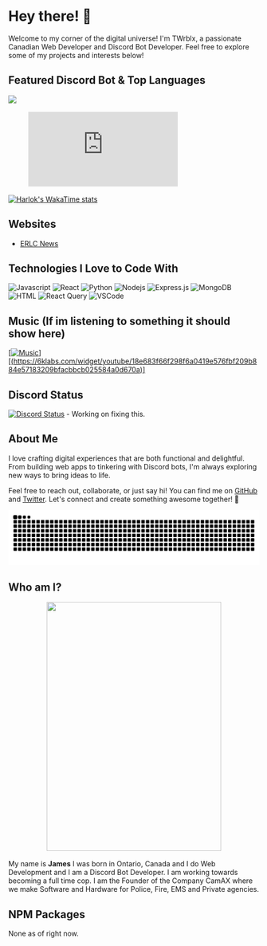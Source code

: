 # Hey there! 👋

Welcome to my corner of the digital universe! I'm TWrblx, a passionate Canadian Web Developer and Discord Bot Developer. Feel free to explore some of my projects and interests below!

## Featured Discord Bot & Top Languages
<div>
  </a>
  <a href="https://github.com/anuraghazra/github-readme-stats">
    <img src="https://github-readme-stats.vercel.app/api/top-langs/?username=TwrblxDevs&title_color=2257EA&bg_color=f7f7f7&min_height=380px&max_height=380px">
  </a>
  <figure><embed src="https://wakatime.com/share/@TwrblxDevs/6ae8d35c-d4c9-45b1-9547-1add631040a2.svg"></embed></figure>

   
</div>

 [![Harlok's WakaTime stats](https://github-readme-stats.vercel.app/api/wakatime?username=@TwrblxDevs
)](https://github.com/anuraghazra/github-readme-stats)

## Websites
- [ERLC News](https://erlcnews.web.app/)

## Technologies I Love to Code With
 ![Javascript](https://img.shields.io/badge/Javascript-F0DB4F?style=for-the-badge&labelColor=black&logo=javascript&logoColor=F0DB4F)
 ![React](https://img.shields.io/badge/-React-61DBFB?style=for-the-badge&labelColor=black&logo=react&logoColor=61DBFB)
 ![Python](https://img.shields.io/badge/-Python-ffea00?style=for-the-badge&labelColor=black&logo=python&logoColor=ffea00)
 ![Nodejs](https://img.shields.io/badge/Nodejs-3C873A?style=for-the-badge&labelColor=black&logo=node.js&logoColor=3C873A)
 ![Express.js](https://img.shields.io/badge/Express.js-000000?style=for-the-badge&logo=express&logoColor=white)
 ![MongoDB](https://img.shields.io/badge/MongoDB-4EA94B?style=for-the-badge&logo=mongodb&logoColor=white)
 ![HTML](https://img.shields.io/badge/HTML5-E34F26?style=for-the-badge&logo=html5&logoColor=white)
 ![React Query](https://img.shields.io/badge/-React_Query-FF4154?style=for-the-badge&logo=react%20query&logoColor=white)
 ![VSCode](https://img.shields.io/badge/Visual_Studio-0078d7?style=for-the-badge&logo=visual%20studio&logoColor=white)



## Music (If im listening to something it should show here)
[[![Music](https://6klabs.com/widget/youtube/18e683f66f298f6a0419e576fbf209b884e57183209bfacbbcb025584a0d670a)][(https://6klabs.com/widget/youtube/18e683f66f298f6a0419e576fbf209b884e57183209bfacbbcb025584a0d670a)]](https://6klabs.com/widget/youtube/18e683f66f298f6a0419e576fbf209b884e57183209bfacbbcb025584a0d670a)

## Discord Status
[![Discord Status](https://api.discord-status.me/919674489581731842?nitro&boost=3&gradient=%23000000%2C%23bf0dc3%2C%23000000%2C%23bf0dc3)]([https://discord.c99.nl/widget/theme-1/919674489581731842.png](https://api.discord-status.me/919674489581731842?nitro&boost=3&gradient=%23000000%2C%23bf0dc3%2C%23000000%2C%23bf0dc3)) - Working on fixing this.

## About Me
I love crafting digital experiences that are both functional and delightful. From building web apps to tinkering with Discord bots, I'm always exploring new ways to bring ideas to life.

Feel free to reach out, collaborate, or just say hi! You can find me on [GitHub](https://github.com/TwrblxDevs) and [Twitter](https://twitter.com/TW_rblx4). Let's connect and create something awesome together! 🚀

<p align="center">
  <img src="https://github.com/VishwaGauravIn/VishwaGauravIn/blob/output/github-contribution-grid-snake.svg">
</p>


## Who am I?
<p align="center">
    <img src="https://us-east-1.tixte.net/uploads/cdn.rosearcher.xyz/James.png" width="350" height="500">
</p>

My name is <b>James</b> I was born in Ontario, Canada and I do Web Development and I am a Discord Bot Developer. I am working towards becoming a full time cop. I am the Founder of the Company CamAX where we make Software and Hardware for Police, Fire, EMS and Private agencies.


## NPM Packages
None as of right now.

</div>
